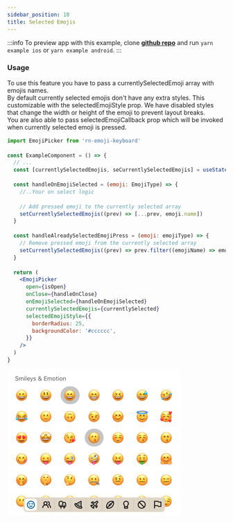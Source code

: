 ```yaml
---
sidebar_position: 10
title: Selected Emojis
---
```


:::info
To preview app with this example, clone [**github repo**](https://github.com/TheWidlarzGroup/rn-emoji-keyboard.git) and run `yarn example ios` or `yarn example android`.
:::

### Usage

To use this feature you have to pass a currentlySelectedEmoji array with emojis names.  
By default currently selected emojis don't have any extra styles. This customizable with the selectedEmojiStyle prop.
We have disabled styles that change the width or height of the emoji to prevent layout breaks.  
You are also able to pass selectedEmojiCallback prop which will be invoked when currently selected emoji is pressed.

```jsx
import EmojiPicker from 'rn-emoji-keyboard'

const ExampleComponent = () => {
  // ...
  const [currentlySelectedEmojis, seCurrentlySelectedEmojis] = useState([])

  const handleOnEmojiSelected = (emoji: EmojiType) => {
    //..Your on select logic

    // Add pressed emoji to the currently selected array
    setCurrentlySelectedEmojis((prev) => [...prev, emoji.name])
  }

  const handleAlreadySelectedEmojiPress = (emoji: emojiType) => {
    // Remove pressed emoji from the currently selected array
    setCurrentlySelectedEmojis((prev) => prev.filter((emojiName) => emojiName !== emoji.name))
  }

  return (
    <EmojiPicker
      open={isOpen}
      onClose={handleOnClose}
      onEmojiSelected={handleOnEmojiSelected}
      currentlySelectedEmojis={currentlySelected}
      selectedEmojiStyle={{
        borderRadius: 25,
        backgroundColor: '#cccccc',
      }}
    />
  )
}
```

![Preview](../../../assets/img/selected-emojis-preview.png)
